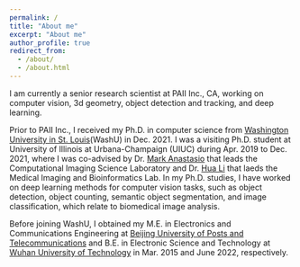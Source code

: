 ```yaml
---
permalink: /
title: "About me"
excerpt: "About me"
author_profile: true
redirect_from: 
  - /about/
  - /about.html
---
```


I am currently a senior research scientist at PAII Inc., CA, working on computer vision, 3d geometry, object detection and tracking, and deep learning.

Prior to PAII Inc., I received my Ph.D. in computer science from [Washington University in St. Louis](https://cse.wustl.edu)(WashU) in Dec. 2021. I was a visiting Ph.D. student at University of Illinois at Urbana-Champaign (UIUC) during Apr. 2019 to Dec. 2021, where I was co-advised by Dr. [Mark Anastasio](https://bioengineering.illinois.edu/people/maa) that leads the Computational Imaging Science Laboratory and Dr. [Hua Li](https://bioengineering.illinois.edu/people/huali19) that laeds the Medical Imaging and Bioinformatics Lab.
In my Ph.D. studies, I have worked on deep learning methods for computer vision tasks, such as object detection, object counting, semantic object segmentation, and image classification, which relate to biomedical image analysis.

Before joining WashU, I obtained my M.E. in Electronics and Communications Engineering at [Beijing University of Posts and Telecommunications](https://english.bupt.edu.cn) and B.E. in Electronic Science and Technology at [Wuhan University of Technology](http://english.whut.edu.cn) in Mar. 2015 and June 2022, respectively.